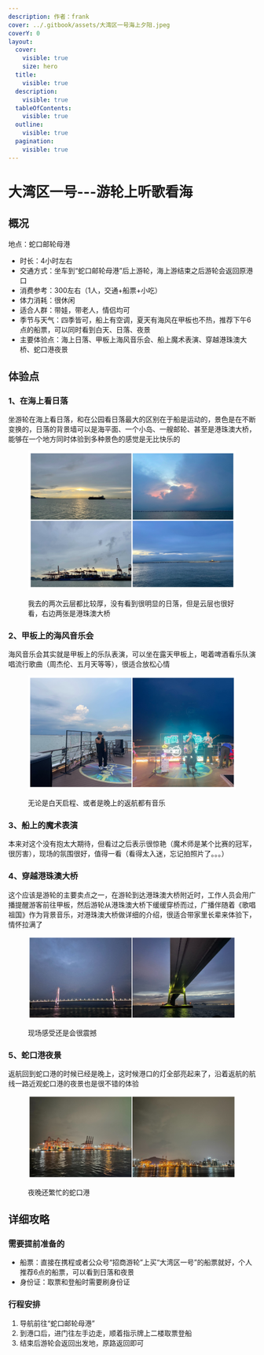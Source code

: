 ```yaml
---
description: 作者：frank
cover: ../.gitbook/assets/大湾区一号海上夕阳.jpeg
coverY: 0
layout:
  cover:
    visible: true
    size: hero
  title:
    visible: true
  description:
    visible: true
  tableOfContents:
    visible: true
  outline:
    visible: true
  pagination:
    visible: true
---
```


# 大湾区一号---游轮上听歌看海

## 概况

地点：蛇口邮轮母港

* 时长：4小时左右
* 交通方式：坐车到“蛇口邮轮母港”后上游轮，海上游结束之后游轮会返回原港口
* 消费参考：300左右（1人，交通+船票+小吃）
* 体力消耗：很休闲
* 适合人群：带娃，带老人，情侣均可
* 季节与天气：四季皆可，船上有空调，夏天有海风在甲板也不热，推荐下午6点的船票，可以同时看到白天、日落、夜景
* 主要体验点：海上日落、甲板上海风音乐会、船上魔术表演、穿越港珠澳大桥、蛇口港夜景

## 体验点

### 1、在海上看日落

坐游轮在海上看日落，和在公园看日落最大的区别在于船是运动的，景色是在不断变换的，日落的背景墙可以是海平面、一个小岛、一艘邮轮、甚至是港珠澳大桥，能够在一个地方同时体验到多种景色的感觉是无比快乐的

<figure><img src="../.gitbook/assets/大湾区1.jpg" alt=""><figcaption><p>我去的两次云层都比较厚，没有看到很明显的日落，但是云层也很好看，右边两张是港珠澳大桥</p></figcaption></figure>

### 2、甲板上的海风音乐会

海风音乐会其实就是甲板上的乐队表演，可以坐在露天甲板上，喝着啤酒看乐队演唱流行歌曲（周杰伦、五月天等等），很适合放松心情

<figure><img src="../.gitbook/assets/大湾区3.jpg" alt=""><figcaption><p>无论是白天启程、或者是晚上的返航都有音乐</p></figcaption></figure>

### 3、船上的魔术表演

本来对这个没有抱太大期待，但看过之后表示很惊艳（魔术师是某个比赛的冠军，很厉害），现场的氛围很好，值得一看（看得太入迷，忘记拍照片了。。。）

### 4、穿越港珠澳大桥

这个应该是游轮的主要卖点之一，在游轮到达港珠澳大桥附近时，工作人员会用广播提醒游客前往甲板，然后游轮从港珠澳大桥下缓缓穿桥而过，广播伴随着《歌唱祖国》作为背景音乐，对港珠澳大桥做详细的介绍，很适合带家里长辈来体验下，情怀拉满了

<figure><img src="../.gitbook/assets/大湾区4.jpg" alt=""><figcaption><p>现场感受还是会很震撼</p></figcaption></figure>

### 5、蛇口港夜景

返航回到蛇口港的时候已经是晚上，这时候港口的灯全部亮起来了，沿着返航的航线一路近观蛇口港的夜景也是很不错的体验

<figure><img src="../.gitbook/assets/大湾区5.jpg" alt=""><figcaption><p>夜晚还繁忙的蛇口港</p></figcaption></figure>

## 详细攻略

### 需要提前准备的

* 船票：直接在携程或者公众号“招商游轮”上买“大湾区一号”的船票就好，个人推荐6点的船票，可以看到日落和夜景
* 身份证：取票和登船时需要刷身份证

### 行程安排

1. 导航前往“蛇口邮轮母港”
2. 到港口后，进门往左手边走，顺着指示牌上二楼取票登船
3. 结束后游轮会返回出发地，原路返回即可
